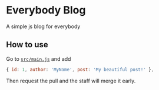 # Everybody Blog
A simple js blog for everybody

## How to use
Go to [`src/main.js`](https://github.com/UsboKirishima/everybody-blog/blob/main/src/main.js) and add 
```js
{ id: 1, author: 'MyName', post: 'My beautiful post!' },
```
Then request the pull and the staff will merge it early.
